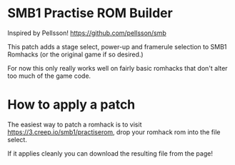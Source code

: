 SMB1 Practise ROM Builder
==========================

Inspired by Pellsson! https://github.com/pellsson/smb

This patch adds a stage select, power-up and framerule selection to SMB1 Romhacks (or the original game if so desired.)

For now this only really works well on fairly basic romhacks that don't alter too much of the game code.

How to apply a patch
====================

The easiest way to patch a romhack is to visit https://3.creep.io/smb1/practiserom, drop your romhack rom into the file select.

If it applies cleanly you can download the resulting file from the page!
